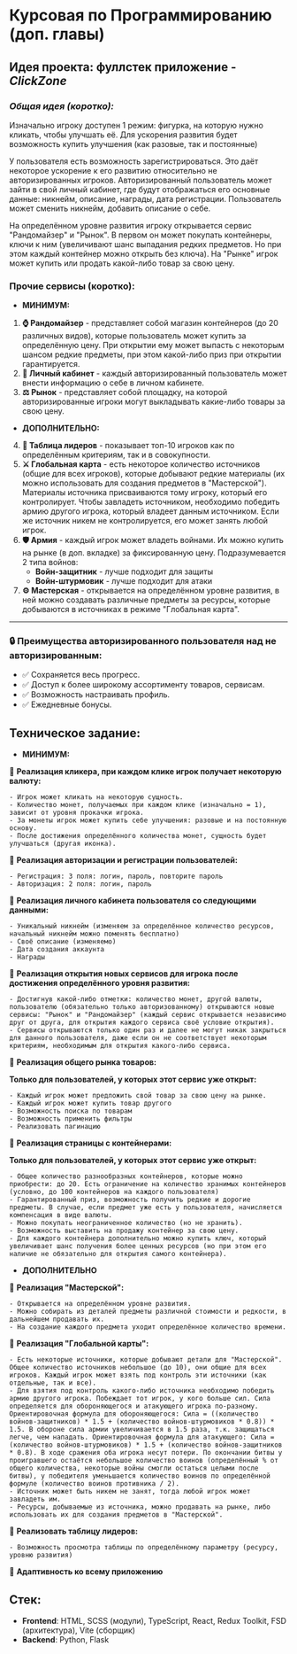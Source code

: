 # Курсовая по Программированию (доп. главы)

## Идея проекта: фуллстек приложение - **_ClickZone_**

### **_Общая идея (коротко):_**

Изначально игроку доступен 1 режим: фигурка, на которую нужно кликать, чтобы улучшать её. Для ускорения развития будет возможность купить улучшения (как разовые, так и постоянные)

У пользователя есть возможность зарегистрироваться. Это даёт некоторое ускорение к его развитию относительно не авторизированных игроков. Авторизированный пользователь может зайти в свой личный кабинет, где будут отображаться его основные данные: никнейм, описание, награды, дата регистрации. Пользователь может сменить никнейм, добавить описание о себе.

На определённом уровне развития игроку открывается сервис "Рандомайзер" и "Рынок". В первом он может покупать контейнеры, ключи к ним (увеличивают шанс выпадания редких предметов. Но при этом каждый контейнер можно открыть без ключа). На "Рынке" игрок может купить или продать какой-либо товар за свою цену.

### Прочие сервисы (коротко):

- **МИНИМУМ:**

1. **⌚️ Рандомайзер** - представляет собой магазин контейнеров (до 20 различных видов), которые пользователь может купить за определённую цену. При открытии ему может выпасть с некоторым шансом редкие предметы, при этом какой-либо приз при открытии гарантируется.
2. **🔑 Личный кабинет** - каждый авторизированный пользователь может внести информацию о себе в личном кабинете.
3. **⚖️ Рынок** - представляет собой площадку, на которой авторизированные игроки могут выкладывать какие-либо товары за свою цену.

- **ДОПОЛНИТЕЛЬНО:**

4. **📖 Таблица лидеров** - показывает топ-10 игроков как по определённым критериям, так и в совокупности.
5. **⚔️ Глобальная карта** - есть некоторое количество источников (общие для всех игроков), которые добывают редкие материалы (их можно использовать для создания предметов в "Мастерской"). Материалы источника присваиваются тому игроку, который его контролирует. Чтобы завладеть источником, необходимо победить армию другого игрока, который владеет данным источником. Если же источник никем не контролируется, его может занять любой игрок.
6. **🛡 Армия** - каждый игрок может владеть войнами. Их можно купить на рынке (в доп. вкладке) за фиксированную цену. Подразумевается 2 типа войнов:
   - **Войн-защитник** - лучше подходит для защиты
   - **Войн-штурмовик** - лучше подходит для атаки
7. **⚙️ Мастерская** - открывается на определённом уровне развития, в ней можно создавать различные предметы за ресурсы, которые добываются в источниках в режиме "Глобальная карта".

---

### 🔒 Преимущества авторизированного пользователя над не авторизированным:

- ✅ Сохраняется весь прогресс.
- ✅ Доступ к более широкому ассортименту товаров, сервисам.
- ✅ Возможность настраивать профиль.
- ✅ Ежедневные бонусы.

## **Техническое задание:**

- **МИНИМУМ:**

🔵 **Реализация кликера, при каждом клике игрок получает некоторую валюту:**

    - Игрок может кликать на некоторую сущность.
    - Количество монет, получаемых при каждом клике (изначально = 1), зависит от уровня прокачки игрока.
    - За монеты игрок может купить себе улучшения: разовые и на постоянную основу.
    - После достижения определённого количества монет, сущность будет улучшаться (другая иконка).

🔵 **Реализация авторизации и регистрации пользователей:**

    - Регистрация: 3 поля: логин, пароль, повторите пароль
    - Авторизация: 2 поля: логин, пароль

🔵 **Реализация личного кабинета пользователя со следующими данными:**

    - Уникальный никнейм (изменяем за определённое количество ресурсов, начальный никнейм можно поменять бесплатно)
    - Своё описание (изменяемо)
    - Дата создания аккаунта
    - Награды

🔵 **Реализация открытия новых сервисов для игрока после достижения определённого уровня развития:**

    - Достигнув какой-либо отметки: количество монет, другой валюты, пользователю (обязательно только авторизованному) открываются новые сервисы: "Рынок" и "Рандомайзер" (каждый сервис открывается независимо друг от друга, для открытия каждого сервиса своё условие открытия).
    - Сервисы открываются только один раз и далее не могут никак закрыться для данного пользователя, даже если он не соответствует некоторым критериям, необходимым для открытия какого-либо сервиса.

🔵 **Реализация общего рынка товаров:**

**Только для пользователей, у которых этот сервис уже открыт:**

    - Каждый игрок может предложить свой товар за свою цену на рынке.
    - Каждый игрок может купить товар другого
    - Возможность поиска по товарам
    - Возможность применить фильтры
    - Реализовать пагинацию

🔵 **Реализация страницы с контейнерами:**

**Только для пользователей, у которых этот сервис уже открыт:**

    - Общее количество разнообразных контейнеров, которые можно приобрести: до 20. Есть ограничение на количество хранимых контейнеров (условно, до 100 контейнеров на каждого пользователя)
    - Гарантированный приз, возможность получить редкие и дорогие предметы. В случае, если предмет уже есть у пользователя, начисляется компенсация в виде валюты.
    - Можно покупать неограниченное количество (но не хранить).
    - Возможность выставить на продажу контейнер за свою цену.
    - Для каждого контейнера дополнительно можно купить ключ, который увеличивает шанс получения более ценных ресурсов (но при этом его наличие не обязательно для открытия самого контейнера).

- **ДОПОЛНИТЕЛЬНО**

🔵 **Реализация "Мастерской":**

    - Открывается на определённом уровне развития.
    - Можно собирать из деталей предметы различной стоимости и редкости, в дальнейшем продавать их.
    - На создание каждого предмета уходит определённое количество времени.

🔵 **Реализация "Глобальной карты":**

    - Есть некоторые источники, которые добывают детали для "Мастерской". Общее количество источников небольшое (до 10), они общие для всех игроков. Каждый игрок может взять под контроль эти источники (как отдельные, так и все).
    - Для взятия под контроль какого-либо источника необходимо победить армию другого игрока. Побеждает тот игрок, у кого больше сил. Сила определяется для обороняющегося и атакующего игрока по-разному. Ориентировочная формула для обороняющегося: Сила = ((количество войнов-защитников) * 1.5 + (количество войнов-штурмовиков * 0.8)) * 1.5. В обороне сила армии увеличивается в 1.5 раза, т.к. защищаться легче, чем нападать. Ориентировочная формула для атакующего: Сила = (количество войнов-штурмовиков) * 1.5 + (количество войнов-защитников * 0.8). В ходе сражения оба игрока несут потери. По окончании битвы у проигравшего остаётся небольшое количество воинов (определённый % от общего количества, некоторые войны смогли остаться целыми после битвы), у победителя уменьшается количество воинов по определённой формуле (количество воинов противника / 2).
    - Источник может быть никем не занят, тогда любой игрок может завладеть им.
    - Ресурсы, добываемые из источника, можно продавать на рынке, либо использовать их для создания предметов в "Мастерской".

🔵 **Реализовать таблицу лидеров:**

    - Возможность просмотра таблицы по определённому параметру (ресурсу, уровню развития)

🔵 **Адаптивность ко всему приложению**

## Стек:

- **Frontend**: HTML, SCSS (модули), TypeScript, React, Redux Toolkit, FSD (архитектура), Vite (сборщик)
- **Backend**: Python, Flask
